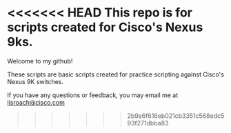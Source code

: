 <<<<<<< HEAD
This repo is for scripts created for Cisco's Nexus 9ks.
=======
Welcome to my github! 

These scripts are basic scripts created for practice scripting against Cisco's Nexus 9K switches. 

If you have any questions or feedback, you may email me at lisroach@cisco.com
>>>>>>> 2b9a6f616eb021cb3351c568edc593f271dbba83
